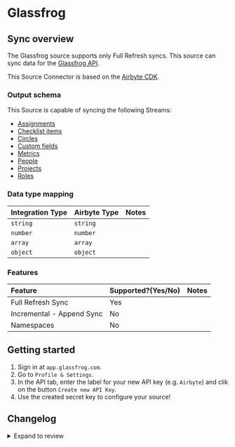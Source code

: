 # Glassfrog

## Sync overview

The Glassfrog source supports only Full Refresh syncs. This source can sync data for the [Glassfrog API](https://documenter.getpostman.com/view/1014385/glassfrog-api-v3/2SJViY).

This Source Connector is based on the [Airbyte CDK](https://docs.airbyte.com/connector-development/cdk-python).

### Output schema

This Source is capable of syncing the following Streams:

- [Assignments](https://documenter.getpostman.com/view/1014385/glassfrog-api-v3/2SJViY#db2934bd-8c07-1951-b273-51fbc2dc6422)
- [Checklist items](https://documenter.getpostman.com/view/1014385/glassfrog-api-v3/2SJViY#a81716d4-b492-79ff-1348-9048fd9dc527)
- [Circles](https://documenter.getpostman.com/view/1014385/glassfrog-api-v3/2SJViY#ed696857-c3d8-fba1-a174-fbe63de07798)
- [Custom fields](https://documenter.getpostman.com/view/1014385/glassfrog-api-v3/2SJViY#901f8ec2-a986-0291-2fa2-281c16622107)
- [Metrics](https://documenter.getpostman.com/view/1014385/glassfrog-api-v3/2SJViY#00d4f5fb-d6e5-5521-a77d-bdce50a9fb84)
- [People](https://documenter.getpostman.com/view/1014385/glassfrog-api-v3/2SJViY#78b74b9f-72b7-63fc-a18c-18518932944b)
- [Projects](https://documenter.getpostman.com/view/1014385/glassfrog-api-v3/2SJViY#110bde88-a319-ae9c-077a-9752fd2f0843)
- [Roles](https://documenter.getpostman.com/view/1014385/glassfrog-api-v3/2SJViY#d1f31f7a-1d42-8c86-be1d-a36e640bf993)

### Data type mapping

| Integration Type | Airbyte Type | Notes |
| :--------------- | :----------- | :---- |
| `string`         | `string`     |       |
| `number`         | `number`     |       |
| `array`          | `array`      |       |
| `object`         | `object`     |       |

### Features

| Feature                   | Supported?\(Yes/No\) | Notes |
| :------------------------ | :------------------- | :---- |
| Full Refresh Sync         | Yes                  |       |
| Incremental - Append Sync | No                   |       |
| Namespaces                | No                   |       |

## Getting started

1. Sign in at `app.glassfrog.com`.
2. Go to `Profile & Settings`.
3. In the API tab, enter the label for your new API key (e.g. `Airbyte`) and clik on the button `Create new API Key`.
4. Use the created secret key to configure your source!

## Changelog

<details>
  <summary>Expand to review</summary>

| Version | Date       | Pull Request                                             | Subject                                                                         |
| :------ | :--------- | :------------------------------------------------------- | :------------------------------------------------------------------------------ |
| 0.2.10 | 2024-07-09 | [41169](https://github.com/airbytehq/airbyte/pull/41169) | Update dependencies |
| 0.2.9 | 2024-07-06 | [40925](https://github.com/airbytehq/airbyte/pull/40925) | Update dependencies |
| 0.2.8 | 2024-06-25 | [40279](https://github.com/airbytehq/airbyte/pull/40279) | Update dependencies |
| 0.2.7 | 2024-06-22 | [40135](https://github.com/airbytehq/airbyte/pull/40135) | Update dependencies |
| 0.2.6 | 2024-06-04 | [39056](https://github.com/airbytehq/airbyte/pull/39056) | [autopull] Upgrade base image to v1.2.1 |
| 0.2.5 | 2024-05-20 | [38323](https://github.com/airbytehq/airbyte/pull/38323) | Make compatibility with builder |
| 0.2.4 | 2024-04-19 | [37167](https://github.com/airbytehq/airbyte/pull/37167) | Updating to 0.80.0 CDK |
| 0.2.3 | 2024-04-18 | [37167](https://github.com/airbytehq/airbyte/pull/37167) | Manage dependencies with Poetry. |
| 0.2.2 | 2024-04-15 | [37167](https://github.com/airbytehq/airbyte/pull/37167) | Base image migration: remove Dockerfile and use the python-connector-base image |
| 0.2.1 | 2024-04-12 | [37167](https://github.com/airbytehq/airbyte/pull/37167) | schema descriptions |
| 0.2.0 | 2023-08-10 | [29306](https://github.com/airbytehq/airbyte/pull/29306) | Migrated to LowCode CDK |
| 0.1.1 | 2023-08-15 | [13868](https://github.com/airbytehq/airbyte/pull/13868) | Fix schema and tests |
| 0.1.0 | 2022-06-16 | [13868](https://github.com/airbytehq/airbyte/pull/13868) | Add Native Glassfrog Source Connector |

</details>
